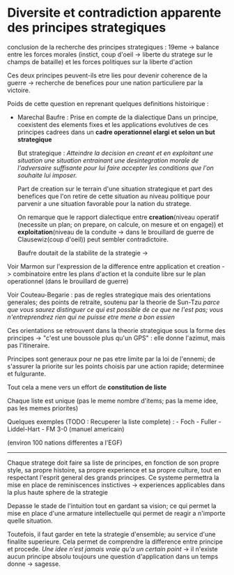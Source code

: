# Diversite et contradiction apparente des principes strategiques

conclusion de la recherche des principes strategiques : 19eme -> balance entre les forces morales (instict, coup d'oeil -> liberte du stratege sur le champs de bataille) et les forces politiques sur la liberte d'action

Ces deux principes peuvent-ils etre lies pour devenir coherence de la guerre -> recherche de benefices pour une nation particuliere par la victoire. 

Poids de cette question en reprenant quelques definitions histoirique :
- Marechal Baufre : Prise en compte de la dialectique 
Dans un principe, coexistent des elements fixes et les applications evolutives de ces principes cadrees dans un **cadre operationnel elargi et selon un but strategique** 

  But strategique : *Atteindre la decision en creant et en exploitant une situation une situation entrainant une desintegration morale de l'adversaire suffisante pour lui faire accepter les conditions que l'on souhaite lui imposer.*

  Part de creation sur le terrain d'une situation strategique et part des benefices que l'on retire de cette situation au niveau politique pour parvenir a une situation favorable pour la nation du stratege. 

  On remarque que le rapport dialectique entre **creation**(niveau operatif (necessite un plan; on prepare, on calcule, on mesure et on engage)) et **exploitation**(niveau de la conduite -> dans le brouillard de guerre de Clausewiz(coup d'oeil)) peut sembler contradictoire. 

  Baufre doutait de la stabilite de la strategie -> 

Voir Marmon sur l'expression de la difference entre application et creation -> combinatoire entre les plans d'action et la conduite libre sur le plan operationnel (dans le brouillard de guerre)

Voir Couteau-Begarie : pas de regles strategique mais des orientations generales; des points de retraite, soutenu par la theorie de Sun-Tzu *parce que vous saurez distinguer ce qui est possible de ce que ne l'est pas; vous n'entreprendrez rien qui ne puisse etre mene a bon essien*

Ces orientations se retrouvent dans la theorie strategique sous la forme des principes -> "c'est une boussole plus qu'un GPS" : elle donne l'azimut, mais pas l'itineraire.

Principes sont generaux pour ne pas etre limite par la loi de l'ennemi; de s'assurer la priorite sur les points choisis par une action rapide; determinee et fulgurante.

Tout cela a mene vers un effort de **constitution de liste**

  Chaque liste est unique (pas le meme nombre d'items; pas la meme idee, pas les memes priorites)

  Quelques exemples (TODO : Recuperer la liste complete) :
    - Foch
    - Fuller
    - Liddel-Hart
    - FM 3-0 (manuel americain)

(environ 100 nations differentes a l'EGF)

---
Chaque stratege doit faire sa liste de principes, en fonction de son propre style, sa propre histoire, sa propre experience et sa propre culture, tout en respectant l'esprit general des grands principes. Ce systeme permettra la mise en place de reminiscences instictives -> experiences applicables dans la plus haute sphere de la strategie

Depasse le stade de l'intuition tout en gardant sa vision; ce qui permet la mise en place d'une armature intellectuelle qui permet de reagir a n'importe quelle situation.

Toutefois, il faut garder en tete la strategie d'ensemble; au service d'une finalite superieure. Cela permet de comprendre la difference entre principe et procede. *Une idee n'est jamais vraie qu'a un certain point* -> il n'existe aucun principe absolu toujours une question d'application dans un temps donne -> sagesse. 
